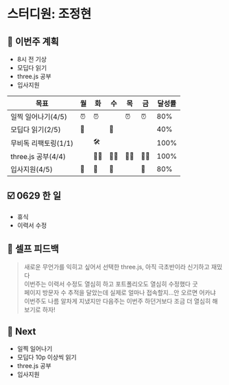 # 스터디원: 조정현

## 🚀 이번주 계획

- 8시 전 기상
- 모딥다 읽기
- three.js 공부
- 입사지원

| 목표                 | 월  | 화  | 수  | 목  | 금  | 달성률 |
| -------------------- | --- | --- | --- | --- | --- | ------ |
| 일찍 일어나기(4/5)   | ⏰  | ⏰  |     | ⏰  | ⏰  | 80%    |
| 모딥다 읽기(2/5)     | 📘  |     | 📘  |     |     | 40%    |
| 무비독 리팩토링(1/1) |     | 🛠️  |     |     |     | 100%   |
| three.js 공부(4/4)   |     | 👩‍💻  | 👩‍💻  | 👩‍💻  | 👩‍💻  | 100%   |
| 입사지원(4/5)        | 📄  | 📄  | 📄  |     | 📄  | 80%    |

## ☑️ 0629 한 일

- 휴식
- 이력서 수정

## 🎉 셀프 피드백

> 새로운 무언가를 익히고 싶어서 선택한 three.js, 아직 극초반이라 신기하고 재밌다<br>
> 이번주는 이력서 수정도 열심히 하고 포트폴리오도 열심히 수정했다 굿<br>
> 페이지 방문자 수 추적을 달았는데 실제로 얼마나 접속할지...안 오르면 어카냐<br>
> 이번주도 나름 알차게 지냈지만 다음주는 이번주 하던거보다 조금 더 열심히 해보기로 하자!

## 🌱 Next

- 일찍 일어나기
- 모딥다 10p 이상씩 읽기
- three.js 공부
- 입사지원
